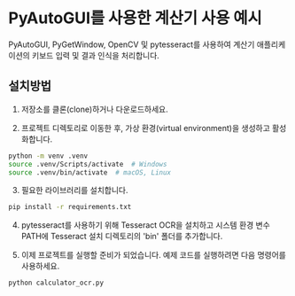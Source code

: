 # PyAutoGUI를 사용한 계산기 사용 예시

PyAutoGUI, PyGetWindow, OpenCV 및 pytesseract를 사용하여 계산기 애플리케이션의 키보드 입력 및 결과 인식을 처리합니다.

## 설치방법

1. 저장소를 클론(clone)하거나 다운로드하세요.

2. 프로젝트 디렉토리로 이동한 후, 가상 환경(virtual environment)을 생성하고 활성화합니다.

```bash
python -m venv .venv
source .venv/Scripts/activate  # Windows
source .venv/bin/activate  # macOS, Linux
```

3. 필요한 라이브러리를 설치합니다.
```bash
pip install -r requirements.txt
```

4. pytesseract를 사용하기 위해 Tesseract OCR을 설치하고 시스템 환경 변수 PATH에 Tesseract 설치 디렉토리의 'bin' 폴더를 추가합니다.

5. 이제 프로젝트를 실행할 준비가 되었습니다. 예제 코드를 실행하려면 다음 명령어를 사용하세요.
```bash
python calculator_ocr.py
```